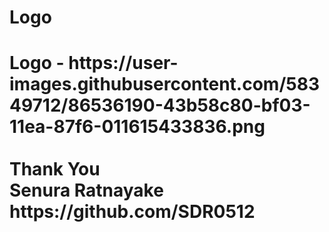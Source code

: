 <h1>Logo<h1>
Logo - https://user-images.githubusercontent.com/58349712/86536190-43b58c80-bf03-11ea-87f6-011615433836.png
<br>
<br>
Thank You<br>
Senura Ratnayake<br>
https://github.com/SDR0512
